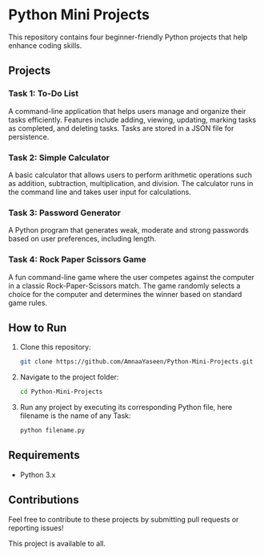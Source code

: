 # Python Mini Projects

This repository contains four beginner-friendly Python projects that help enhance coding skills.

## Projects

### Task 1: To-Do List
A command-line application that helps users manage and organize their tasks efficiently. Features include adding, viewing, updating, marking tasks as completed, and deleting tasks. 
Tasks are stored in a JSON file for persistence.

### Task 2: Simple Calculator
A basic calculator that allows users to perform arithmetic operations such as addition, subtraction, multiplication, and division.
The calculator runs in the command line and takes user input for calculations.

### Task 3: Password Generator
A Python program that generates weak, moderate and strong passwords based on user preferences, including length.

### Task 4: Rock Paper Scissors Game
A fun command-line game where the user competes against the computer in a classic Rock-Paper-Scissors match. The game randomly selects a choice for the computer and
determines the winner based on standard game rules.

## How to Run
1. Clone this repository:  
   ```sh
   git clone https://github.com/AmnaaYaseen/Python-Mini-Projects.git
   ```
2. Navigate to the project folder:  
   ```sh
   cd Python-Mini-Projects
   ```
3. Run any project by executing its corresponding Python file, here filename is the name of any Task:
   ```sh
   python filename.py
   ```

## Requirements
- Python 3.x

## Contributions
Feel free to contribute to these projects by submitting pull requests or reporting issues!

This project is available to all.

